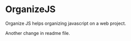 OrganizeJS
==========

Organize JS helps organizing javascript on a web project.

Another change in readme file.
